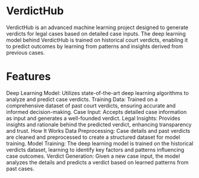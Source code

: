 # VerdictHub
VerdictHub is an advanced machine learning project designed to generate verdicts for legal cases based on detailed case inputs. The deep learning model behind VerdictHub is trained on historical court verdicts, enabling it to predict outcomes by learning from patterns and insights derived from previous cases.

# Features
Deep Learning Model: Utilizes state-of-the-art deep learning algorithms to analyze and predict case verdicts.
Training Data: Trained on a comprehensive dataset of past court verdicts, ensuring accurate and informed decision-making.
Case Input: Accepts detailed case information as input and generates a well-founded verdict.
Legal Insights: Provides insights and rationale behind the predicted verdict, enhancing transparency and trust.
How It Works
Data Preprocessing: Case details and past verdicts are cleaned and preprocessed to create a structured dataset for model training.
Model Training: The deep learning model is trained on the historical verdicts dataset, learning to identify key factors and patterns influencing case outcomes.
Verdict Generation: Given a new case input, the model analyzes the details and predicts a verdict based on learned patterns from past cases.
